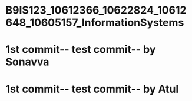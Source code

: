 # B9IS123_10612366_10622824_10612648_10605157_InformationSystems
# 1st commit-- test commit-- by Sonavva
# 1st commit-- test commit-- by Atul